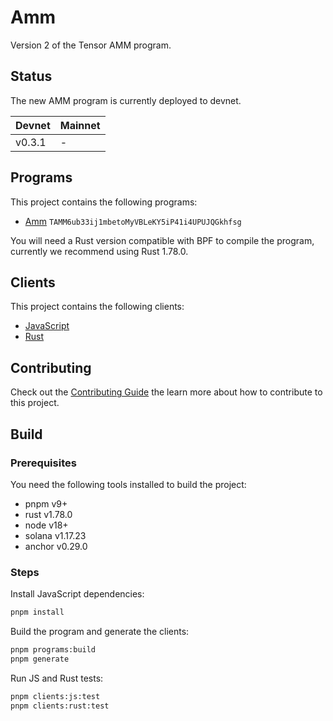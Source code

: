 # Amm

Version 2 of the Tensor AMM program.

## Status

The new AMM program is currently deployed to devnet.

| Devnet | Mainnet |
| ------ | ------- |
| v0.3.1 | -       |

## Programs

This project contains the following programs:

- [Amm](./programs/amm/README.md) `TAMM6ub33ij1mbetoMyVBLeKY5iP41i4UPUJQGkhfsg`

You will need a Rust version compatible with BPF to compile the program, currently we recommend using Rust 1.78.0.

## Clients

This project contains the following clients:

- [JavaScript](./clients/js/README.md)
- [Rust](./clients/rust/README.md)

## Contributing

Check out the [Contributing Guide](./CONTRIBUTING.md) the learn more about how to contribute to this project.

## Build

### Prerequisites

You need the following tools installed to build the project:

- pnpm v9+
- rust v1.78.0
- node v18+
- solana v1.17.23
- anchor v0.29.0

### Steps

Install JavaScript dependencies:

```bash
pnpm install
```

Build the program and generate the clients:

```bash
pnpm programs:build
pnpm generate
```

Run JS and Rust tests:

```bash
pnpm clients:js:test
pnpm clients:rust:test
```
